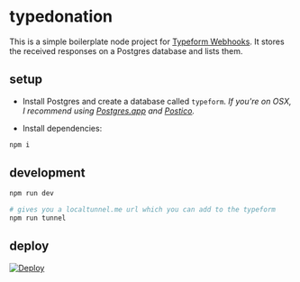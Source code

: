 typedonation
===

This is a simple boilerplate node project for [Typeform Webhooks](https://www.typeform.com/help/webhooks/). It stores the received responses on a Postgres database and lists them.

## setup

 - Install Postgres and create a database called `typeform`. *If you're on OSX, I recommend using [Postgres.app](http://postgresapp.com/) and [Postico](https://eggerapps.at/postico/).*

- Install dependencies:
```sh
npm i
```

## development

```sh
npm run dev

# gives you a localtunnel.me url which you can add to the typeform
npm run tunnel
```

## deploy

[![Deploy](https://www.herokucdn.com/deploy/button.svg)](https://heroku.com/deploy)
